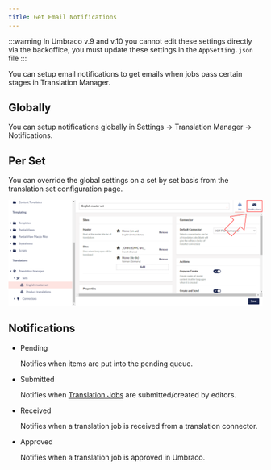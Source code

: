 ```yaml
---
title: Get Email Notifications
---
```


:::warning
In Umbraco v.9 and v.10 you cannot edit these settings directly via the backoffice, you must update these settings in the `AppSetting.json` file
:::

You can setup email notifications to get emails when jobs pass certain stages in Translation Manager. 

## Globally 

You can setup notifications globally in Settings -> Translation Manager -> Notifications.

## Per Set

You can override the global settings on a set by set basis from the translation set configuration page. 

![Notifications screen](notifications.png)

## Notifications 

- Pending

    Notifies when items are put into the pending queue. 

- Submitted

    Notifies when [Translation Jobs](../reference/fundementals/job) are submitted/created by editors.

- Received

    Notifies when a translation job is received from a translation connector.

- Approved

    Notifies when a translation job is approved in Umbraco.